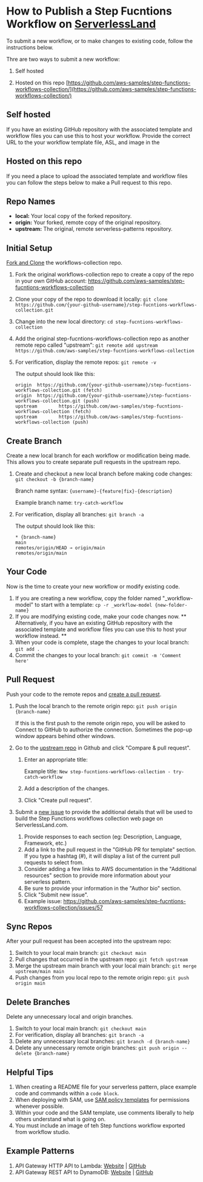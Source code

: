 # How to Publish a Step Fucntions Workflow on [ServerlessLand](https://serverlessland.com/)

To submit a new workflow, or to make changes to existing code, follow the instructions below.

Thre are two ways to submit a new workflow:

1. Self hosted

2. Hosted on this repo [https://github.com/aws-samples/step-functions-workflows-collection/](https://github.com/aws-samples/step-functions-workflows-collection/)


## Self hosted
If you  have an existing GitHub repository with the associated template and workflow files you can use this to host your workflow. Provide the correct URL to the your workflow template file, ASL, and image in the 

## Hosted on this repo
If you need a place to upload the associated template and workflow files you can follow the steps below to make a Pull request to this repo.


## Repo Names

* **local:** Your local copy of the forked repository.
* **origin:** Your forked, remote copy of the original repository.
* **upstream:** The original, remote serverless-patterns repository.

## Initial Setup

[Fork and Clone](https://docs.github.com/en/github/getting-started-with-github/fork-a-repo) the workflows-collection repo.

1. Fork the original workflows-collection repo to create a copy of the repo in your own GitHub account: https://github.com/aws-samples/step-fucntions-workflows-collection
1. Clone your copy of the repo to download it locally: `git clone https://github.com/{your-github-username}/step-fucntions-workflows-collection.git`
1. Change into the new local directory: `cd step-fucntions-workflows-collection`
1. Add the original step-fucntions-workflows-collection repo as another remote repo called "upstream": `git remote add upstream https://github.com/aws-samples/step-fucntions-workflows-collection`
1. For verification, display the remote repos: `git remote -v`

    The output should look like this:

    ```
	origin  https://github.com/{your-github-username}/step-fucntions-workflows-collection.git (fetch)
	origin  https://github.com/{your-github-username}/step-fucntions-workflows-collection.git (push)
	upstream        https://github.com/aws-samples/step-fucntions-workflows-collection (fetch)
	upstream        https://github.com/aws-samples/step-fucntions-workflows-collection (push)
	```

## Create Branch

Create a new local branch for each workflow or modification being made. This allows you to create separate pull requests in the upstream repo.

1. Create and checkout a new local branch before making code changes: `git checkout -b {branch-name}`
    
    Branch name syntax: `{username}-{feature|fix}-{description}`
    
    Example branch name: `try-catch-workflow`

1. For verification, display all branches: `git branch -a`

    The output should look like this:

    ```
    * {branch-name}
    main
    remotes/origin/HEAD → origin/main
    remotes/origin/main
    ```

## Your Code

Now is the time to create your new workflow or modify existing code.

1. If you are creating a new workflow, copy the folder named "_workflow-model" to start with a template: `cp -r _workflow-model {new-folder-name}`
1. If you are modifying existing code, make your code changes now. 
    ** Alternatively, if you  have an existing GitHub repository with the associated template and workflow files you can use this to host your workflow instead. **
1. When your code is complete, stage the changes to your local branch: `git add .`
1. Commit the changes to your local branch: `git commit -m 'Comment here'`

## Pull Request

Push your code to the remote repos and [create a pull request](https://docs.github.com/en/github/collaborating-with-issues-and-pull-requests/creating-a-pull-request).

1. Push the local branch to the remote origin repo: `git push origin {branch-name}`

    If this is the first push to the remote origin repo, you will be asked to Connect to GitHub to authorize the connection. Sometimes the pop-up window appears behind other windows.

1. Go to the [upstream repo](https://github.com/aws-samples/step-fucntions-workflows-collection) in Github and click "Compare & pull request".
    1. Enter an appropriate title:
        
        Example title: `New step-fucntions-workflows-collection - try-catch-workflow`

    1. Add a description of the changes.
    1. Click "Create pull request".
1. Submit a [new issue](https://github.com/aws-samples/step-fucntions-workflows-collection/issues/new?assignees=jbesw&labels=&template=new-workflow-submission.md&title=New+workflow+submission) to provide the additional details that will be used to build the Step Functions workflows collection web page on ServerlessLand.com.
    1. Provide responses to each section (eg: Description, Language, Framework, etc.)
    1. Add a link to the pull request in the "GitHub PR for template" section. If you type a hashtag (#), it will display a list of the current pull requests to select from.
    1. Consider adding a few links to AWS documentation in the "Additional resources" section to provide more information about your serverless pattern.
    1. Be sure to provide your information in the "Author bio" section.
    1. Click "Submit new issue".
    1. Example issue: https://github.com/aws-samples/step-fucntions-workflows-collection/issues/57

## Sync Repos

After your pull request has been accepted into the upstream repo:

1. Switch to your local main branch: `git checkout main`
1. Pull changes that occurred in the upstream repo: `git fetch upstream`
1. Merge the upstream main branch with your local main branch: `git merge upstream/main main`
1. Push changes from you local repo to the remote origin repo: `git push origin main`

## Delete Branches

Delete any unnecessary local and origin branches.

1. Switch to your local main branch: `git checkout main`
1. For verification, display all branches: `git branch -a`
1. Delete any unnecessary local branches: `git branch -d {branch-name}`
1. Delete any unnecessary remote origin branches: `git push origin --delete {branch-name}`

## Helpful Tips

1. When creating a README file for your serverless pattern, place example code and commands within a `code block`.
1. When deploying with SAM, use [SAM policy templates](https://docs.aws.amazon.com/serverless-application-model/latest/developerguide/serverless-policy-templates.html) for permissions whenever possible.
1. Within your code and the SAM template, use comments liberally to help others understand what is going on.
1. You must include an image of teh Step functions workflow exported from workflow studio.

## Example Patterns

1. API Gateway HTTP API to Lambda: [Website](https://serverlessland.com/patterns/apigw-lambda) | [GitHub](https://github.com/aws-samples/serverless-patterns/tree/main/apigw-http-api-lambda)
2. API Gateway REST API to DynamoDB: [Website](https://serverlessland.com/patterns/apigw-dynamodb) | [GitHub](https://github.com/aws-samples/serverless-patterns/tree/main/apigw-rest-api-dynamodb)